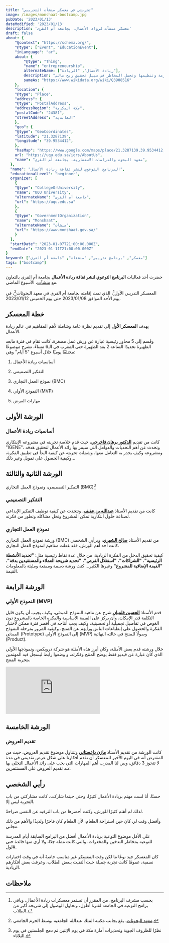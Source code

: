 ```yaml
---
title: "تجربتي في معسكر منشآت التدريبي"
image: /images/monshaat-bootcamp.jpg
pubDate: '2023/01/13'
dateModified: '2023/01/13'
description: 'معسكر منشآت لرواد الأعمال، بجامعة أم القرى'
draft: false
about: {
    "@context": "https://schema.org/",
    "@type": ["Event", "EducationEvent"],
    "inLanguage": "ar",
    about: {
        "@type": "Thing",
        "name": "entrepreneurship",
        alternateName: ["ريادة الأعمال", "الريادة"],
        description: "تحديد مشروع تجاري معين يهدف لحل تحدي أو مشكلة ما أو ابتكار جديد، للبدء به والتركيز عليه وتوفير الموارد اللازمة وتنظيمها وتحمل المخاطر في سبيل تحقيق ربح مالي",
        sameAs: "https://www.wikidata.org/wiki/Q3908516"
    },
    "location": {
    "@type": "Place",
    "address": {
    "@type": "PostalAddress",
    "addressRegion": "مكة المكرمة",
    "postalCode": "24381",
    "streetAddress": "العابدية"
    },
    "geo": {
    "@type": "GeoCoordinates",
    "latitude": "21.3287139",
    "longitude": "39.9534412",
    },
    "hasMap": "https://www.google.com/maps/place/معهد+البحوث+والدراسات+الاستشارية/@21.3287139,39.9534412,18z",
    url: "https://uqu.edu.sa/icrs/AboutUs",
    "name": "معهد البحوث والدراسات الاستشارية، بجامعة أم القرى",
  },
  "name": "البرنامج التوعوي لنشر ثقافة ريادة الأعمال",
  "educationalLevel": "beginner",
  organizer: [
    {
    "@type": "CollegeOrUniversity",
    "name": "UQU University",
    "alternateName": "جامعة أم القرى",
    "url": "https://uqu.edu.sa"
    },
    {
    "@type": "GovernmentOrganization",
    "name": "Monshaat",
    "alternateName": "منشآت",
    "url": "https://www.monshaat.gov.sa/"
    }
  ],
  "startDate": "2023-01-07T21:00:00.000Z",
  "endDate": "2023-01-11T21:00:00.000Z"
}
keyword: ["معسكر", "برنامج تدريبي", "منشئات", "جامعة أم القرى"]
tags: ["bootcamp"]
---
```

حضرت أحد فعاليات
**البرنامج التوعوي لنشر ثقافة ريادة الأعمال**
بجامعة أم القرى بالتعاون مع 
[منشآت](https://www.monshaat.gov.sa/)، الأسبوع الماضي.

 المعسكر التدريبي الأول[^2]، الذي تمت إقامته بجامعة أم القرى في معهد البحوثات[^1]، 
في يوم الأحد الموافق
<time>2023/01/08</time>
حتى يوم الخميس
<time>2023/01/12</time>.

## خطة المعسكر

يهدف 
**المعسكر الأول**
إلى تقديم نظرة عامة وشاملة لأهم المفاهيم في عالم ريادة الأعمال.

وقُسم إلى 5 محاور رئيسية عبارة عن ورش عمل مصغرة،
كانت تقام في فترة مابعد الظهيرة تحديدًا الساعة 2 بعد الظهيرة حتى المغرب في الـ6 مساءً،
تشرح موضوعًا مختلفًا يوميًا خلال أسبوع "5 أيام" وهي:

1. أساسيات ريادة الأعمال

2. التفكير التصميمي

3. نموذج العمل التجاري (BMC)

4. النموذج الأولي (MVP)

5. مهارات العرض

## الورشة الأولى
### أساسيات ريادة الأعمال
كانت من تقديم 
[**الدكتور برهان فاخرجي**](https://twitter.com/burhanzain/)،
حيث قدم خلاصة تجربته في مشروعه الإبتكاري "IGENE"، 
وتحدث عن أهم التحديات والعوامل التي سيمر بها رائد الأعمال لتحقيق هدفه ومشروعه
وكيف يجدر به التعامل معها، وشملت تجربته عن كيفية البدأ في تطبيق
الفكرة، وكيفية الحصول على تمويل وغير ذلك...

## الورشة الثانية والثالثة
التفكير التصميمي، ونموذج العمل التجاري (BMC)[^3]

### التفكير التصميمي
كانت من تقديم الأستاذ
[**عبدالله بن عفيف**](https://twitter.com/aafeef/)،
وتتحدث عن كيفية توظيف التفكير الإبداعي لصناعة حلول ابتكارية
تمكن المشروع وتحل مشاكله وتطور من فكرته.

### نموذج العمل التجاري
ورشة نموذج العمل التجاري (BMC) من تقديم الأستاذ
[**صالح الشهري**](https://twitter.com/alshehrysaleh/)،
وبرأيي الشخصي كانت أحد أهم الورش، فقد غطت مفاهيم
لنموذج العمل التجاري.

كيفية تحقيق الدخل من الفكرة الريادية، من خلال عدة نقاط رئيسية مثل:
**"تحديد الأنشطة الرئيسية"**،
**"الشراكات"**،
**"استغلال الفرص"**،
**"تحديد شريحة العملاء والمستفيدين بدقة"**،
**"القيمة الإضافية للمشروع"**
وغيرها الكثير... كنت ورشة دسمة وممتعة ومليئة بالمعلومات القيمة.

## الورشة الرابعة
### النموذج الأولي (MVP)

قدم الأستاذ
[**الحسين فلمبان**](https://twitter.com/hussain705/)
شرح عن ماهية النموذج المبدئي، وكيف يجيب 
أن يكون قليل التكلفة قدر الإمكان، وأن يركز على القيمة الأساسية والفكرة الخاصة بالمشروع
دون الغوص في تفاصيل تجميلية أو تحسينية، وكيف يجب أنتاجه في أقصر فترة ممكن لأختبار الفكرة والحصول على إنطباعات الناس ورأيهم عن المنتج، وكيفية المرور بمرحلة 
النموذج المبدئي
(Prototype) 
إلى النموذج الأولي
(MVP)
وصولًا للمنتج في حالته النهائية
(Product).

خلال ورشته قدم بعض الأمثلة، وكان أبرز هذه الأمثلة هو شركة دروبكس، ونموذجها الأولي
الذي كان عبارة عن فيديو فقط يوضح المنتج وفكرته،
و وضعوا رابط ليسجل فيه المهتمين بتجربة المنتج.


<iframe src="https://www.youtube.com/embed/qxFLfY7_Gqw" title="Dropbox Original MVP Video" frameborder="0" allow="accelerometer; autoplay; clipboard-write; encrypted-media; gyroscope; picture-in-picture; web-share" allowfullscreen></iframe>


## الورشة الخامسة
### تقديم العروض

كانت الورشة من تقديم الأستاذ 
[**مازن داغستاني**](https://twitter.com/MazinDaghistani/)
وتتناول موضوع تقديم العروض، حيث من المفترض أنه في اليوم الأخير للمعسكر أن نقدم أفكارنا على شكل
عرض تقديمي في مدة لا تتجوز 3 دقائق، وبين لنا المدرب أهم المهارات التي
يجب على رائد الأعمال التحلي بها عند تقديم العروض على المستثمرين.

## رأيي الشخصي
حسنًا، أنا لست مهتم بريادة الأعمال كثيرًا، وحتى حينما شاركت، كانت مشاركتي من باب التجربة ليس إلا.

لذلك لم أهتم كثيرًا للورش، وكنت أحضرها من باب الترفيه عن النفس صراحةً.

وأفضل وقت لي كان حين استراحة الطعام، لأن الطعام كان فاخرًا ولذيذًا والأهم من ذلك
مجاني.

على الأقل موضوع التوعية بريادة الأعمال أفضل من البرامج السابقة 
أيام المدرسة للتوعية بمخاطر التدخين والمخدرات،
والتي كانت مملة جدًا، ولا أرى منها فائدة حتى #لول.

كان المعسكر جيد نوعًا ما لكن وقت المعسكر غير مناسب خاصةً أنه في وقت اختبارات نصفية، عمومًا كانت تجربة جميلة حيث ألتقيت ببعض الطلاب،
وعرفت بعض أفكارهم الريادية.
## ملاحظات
[^1]:[معهد البحوثات](https://uqu.edu.sa/icrs/AboutUs)، يقع بجانب مكتبة الملك عبدالله الجامعية بوسط الحرم الجامعي.
[^2]: بحسب مشرف البرنامج، من المقرر أن تستمر معسكرات ريادة الأعمال، وباقي برامج التوعية في الجامعة لفترة أطول، وتحاول الوصول إلى شريحة أكبر من الطلاب.
[^3]:نظرًا للظروف الجوية وتحذيرات أمارة مكة في يوم الإثنين تم دمج الجلستين في يوم الثلاثاء.
